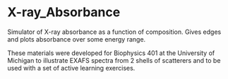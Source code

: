 # X-ray_Absorbance
Simulator of X-ray absorbance as a function of composition.  Gives edges and plots absorbance over some energy range.

These materials were developed for Biophysics 401 at the University of Michigan to illustrate EXAFS spectra from 2 shells of scatterers and to be used with a set of active learning exercises.
